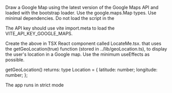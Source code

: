Draw a Google Map using the latest version of the Google Maps API and loaded with the bootstrap loader. Use the google.maps.Map types. Use minimal dependencies. Do not load the script in the <head>

The API key should use vite import.meta to load the VITE_API_KEY_GOOGLE_MAPS.

Create the above in TSX React component called LocateMe.tsx. that uses the getGeoLocation(true) function (stored in ../lib/geoLocation.ts), to display the user's location in a Google map. Use the minimum useEffects as possible.

getGeoLocation() returns:
type Location = {
latitude: number;
longitude: number;
};

The app runs in strict mode